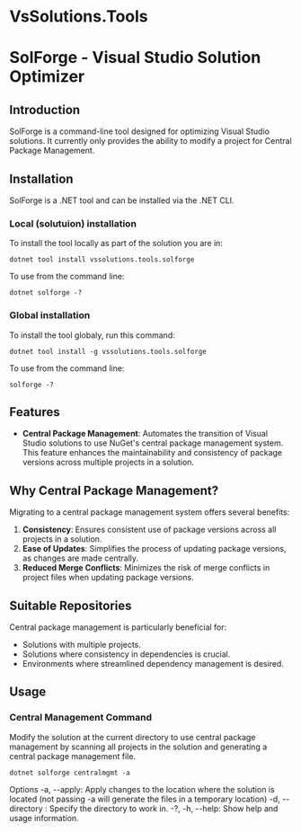 # VsSolutions.Tools

# SolForge - Visual Studio Solution Optimizer

## Introduction

SolForge is a command-line tool designed for optimizing Visual Studio solutions. It currently only provides the ability to modify a project for Central Package Management.

## Installation

SolForge is a .NET tool and can be installed via the .NET CLI.

### Local (solutuion) installation
To install the tool locally as part of the solution you are in:
```shell
dotnet tool install vssolutions.tools.solforge
```
To use from the command line:

```shell
dotnet solforge -?
```

### Global installation
To install the tool globaly, run this command:

```shell
dotnet tool install -g vssolutions.tools.solforge
```
To use from the command line:

```shell
solforge -?
```


## Features

- **Central Package Management**: Automates the transition of Visual Studio solutions to use NuGet's central package management system. This feature enhances the maintainability and consistency of package versions across multiple projects in a solution.

## Why Central Package Management?

Migrating to a central package management system offers several benefits:
1. **Consistency**: Ensures consistent use of package versions across all projects in a solution.
2. **Ease of Updates**: Simplifies the process of updating package versions, as changes are made centrally.
3. **Reduced Merge Conflicts**: Minimizes the risk of merge conflicts in project files when updating package versions.

## Suitable Repositories

Central package management is particularly beneficial for:
- Solutions with multiple projects.
- Solutions where consistency in dependencies is crucial.
- Environments where streamlined dependency management is desired.


## Usage

### Central Management Command

Modify the solution at the current directory to use central package management by scanning all projects in the solution and generating a central package management file.

```
dotnet solforge centralmgmt -a
```


Options
-a, --apply: Apply changes to the location where the solution is located (not passing -a will generate the files in a temporary location)
-d, --directory <directory>: Specify the directory to work in.
-?, -h, --help: Show help and usage information.
